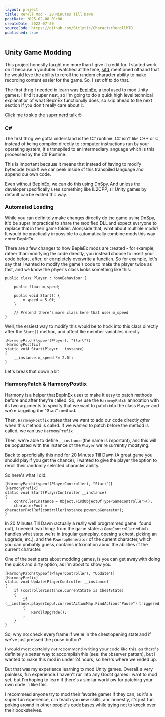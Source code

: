 ```yaml
---
layout: project
title: Reroll Mod - 20 Minutes Till Dawn
postDate: 2025-02-08 01:08
createDate: 2022-07-20
sourceCode: https://github.com/Bitlytic/CharacterRerollMTD
published: true
---
```

<script>
    import PostHeader from "/src/components/post-header.svelte";
</script>

## Unity Game Modding

This project honestly taught me more than I give it credit for. I started work on it because a youtuber I watched at the time, [sifd](https://www.youtube.com/@Sifd), mentioned offhand that he would love the ability to reroll the random character ability to make recording content easier for the game. So, I set off to do that.

<PostHeader name="BepInEx"/>

The first thing I needed to learn was [BepInEx](https://github.com/BepInEx/BepInEx), a tool used to mod Unity games. I find it super neat, so I'm going to do a quick high level technical explanation of what BepInEx functionally does, so skip ahead to the next section if you don't really care about it.

<a class="post-link" href="">Click me to skip the super nerd talk 🤓</a>

### C#

The first thing we gotta understand is the C# runtime. C# isn't like C++ or C, instead of being compiled directly to computer instructions run by your operating system, it's transpiled to an intermediary language which is this processed by the C# Runtime. 

This is important because it means that instead of having to modify bytecode (yuck!) we can peek inside of this transpiled language and append our own code.

Even without BepInEx, we can do this using [DnSpy](https://github.com/dnSpy/dnSpy). And unless the developer specifically uses something like IL2CPP, all Unity games by default can be edited this way.

### Automated Loading

While you can definitely make changes directly do the game using DnSpy, it'd be super impractical to share the modified DLL and expect everyone to replace that in their game folder. Alongside that, what about multiple mods? It would be practically impossible to automatically combine mods this way - enter BepInEx.

There are a few changes to how BepInEx mods are created - for example, rather than modifying the code directly, you instead choose to insert your code before, after, or completely overwrite a function. So for example, let's say that I wanted to modify the game's code to make the player twice as fast, and we know the player's class looks something like this:

```Csharp
public class Player : MonoBehaviour {

    public float m_speed;

    public void Start() {
        m_speed = 5.0f;
    }

    // Pretend there's more class here that uses m_speed
}
```


Well, the easiest way to modify this would be to hook into this class directly after the `Start()` method, and affect the member variables directly. 


```Csharp
[HarmonyPatch(typeof(Player), "Start")]
[HarmonyPostfix]
static void Start(Player __instance)
{
    __instance.m_speed *= 2.0f;
}
```

Let's break that down a bit


### HarmonyPatch & HarmonyPostfix

Harmony is a helper that BepInEx uses to make it easy to patch methods before and after they're called. So, we use the `HarmonyPatch` annotation with its two arguments to specify that we want to patch into the class `Player` and we're targeting the "Start" method.

Then, `HarmonyPostfix` states that we want to add our code directly _after_ when this method is called. If we wanted to patch before the method is called, we can use `HarmonyPrefix`

Then, we're able to define `__instance` (the name is important), and this will be populated with the instance of the `Player` we're currently modifying.

<PostHeader name="Back to Regular Nerd Talk" id="nerd-talk"/>

Back to specficially this mod for 20 Minutes Till Dawn (A great game you should play if you get the chance), I wanted to give the player the option to reroll their randomly selected character ability.


So here's what I did:
```Csharp
[HarmonyPatch(typeof(PlayerController), "Start")]
[HarmonyPrefix]
static void Start(PlayerController __instance)
{
    controllerInstance = Object.FindObjectOfType<GameController>();
    characterPool = characterPoolRef(controllerInstance.powerupGenerator);
}
```


In 20 Minutes Till Dawn (actually a really well programmed game I found out), I needed two things from the game state: a `GameController` which handles what state we're in (regular gameplay, opening a chest, picking an upgrade, etc.), and the `PowerupGenerator` of the current character, which you can probably guess, contains information about the abilities of the current character.


One of the best parts about modding games, is you can get away with doing the quick and dirty option, as I'm about to show you.

```CSharp
[HarmonyPatch(typeof(PlayerController), "Update")]
[HarmonyPrefix]
static void Update(PlayerController __instance)
{
    if (controllerInstance.CurrentState is ChestState)
    {
        if (__instance.playerInput.currentActionMap.FindAction("Pause").triggered)
        {
            RerollUpgrade();
        }
    }
}
```

So, why not check every frame if we're in the chest opening state and if we've just pressed the pause button?


I would most certainly _not_ recommend writing your code like this, as there's definitely a better way to accomplish this (see: the observer pattern), but I wanted to make this mod in under 24 hours, so here's where we ended up.



<PostHeader name="Modding is Fun"/>

But that was my experience learning to mod Unity games. Overall, a very painless, fun experience. I haven't run into any Godot games I want to mod yet, but I'm hoping to learn if there's a similar workflow for patching your own code in like this.

I recommend anyone try to mod their favorite games if they can, as it's a super fun experience, can teach you new skills, and honestly, it's just fun poking around in other people's code bases while trying not to knock over their bookshelves.